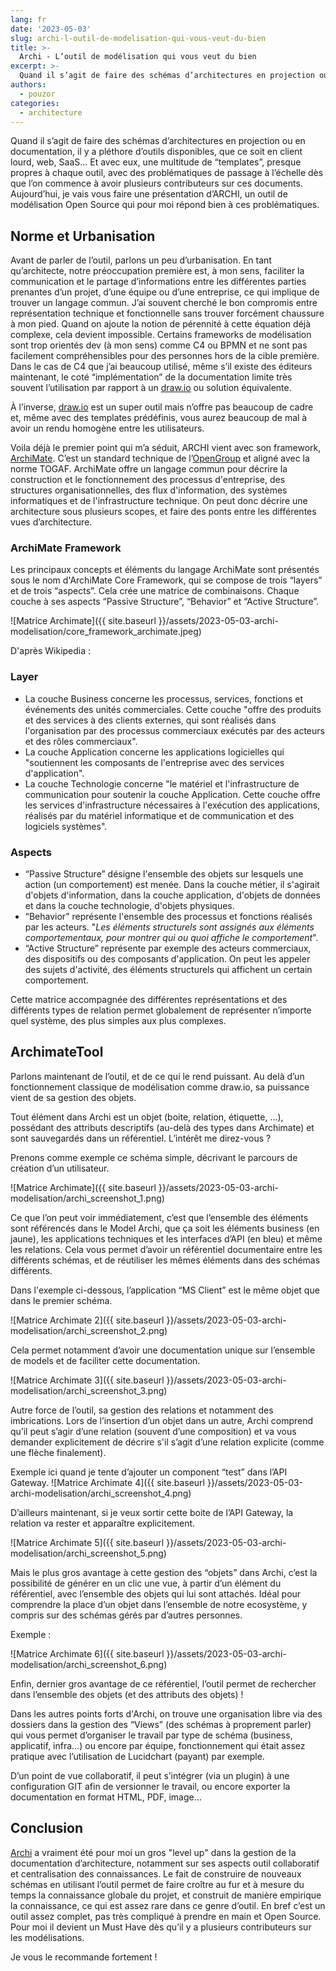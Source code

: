 ```yaml
---
lang: fr
date: '2023-05-03'
slug: archi-l-outil-de-modelisation-qui-vous-veut-du-bien
title: >-
  Archi - L’outil de modélisation qui vous veut du bien
excerpt: >-
  Quand il s’agit de faire des schémas d’architectures en projection ou en documentation, il y a pléthore d’outils disponibles, que ce soit en client lourd, web, SaaS… Et avec eux, une multitude de “templates”, presque propres à chaque outil, avec des problématiques de passage à l’échelle dès que l’on commence à avoir plusieurs contributeurs sur ces documents.
authors:
  - pouzor
categories:
  - architecture
---
```


Quand il s’agit de faire des schémas d’architectures en projection ou en documentation, il y a pléthore d’outils disponibles, que ce soit en client lourd, web, SaaS… Et avec eux, une multitude de “templates”, presque propres à chaque outil, avec des problématiques de passage à l’échelle dès que l’on commence à avoir plusieurs contributeurs sur ces documents.
Aujourd’hui, je vais vous faire une présentation d’ARCHI, un outil de modélisation Open Source qui pour moi répond bien à ces problématiques.


## Norme et Urbanisation

Avant de parler de l’outil, parlons un peu d’urbanisation. En tant qu’architecte, notre préoccupation première est, à mon sens, faciliter la communication et le partage d’informations entre les différentes parties prenantes d’un projet, d’une équipe ou d’une entreprise, ce qui implique de trouver un langage commun. J’ai souvent cherché le bon compromis entre représentation technique et fonctionnelle sans trouver forcément chaussure à mon pied. Quand on ajoute la notion de pérennité à cette équation déjà complexe, cela devient impossible. Certains frameworks de modélisation sont trop orientés dev (à mon sens) comme C4 ou BPMN et ne sont pas facilement compréhensibles pour des personnes hors de la cible première.
Dans le cas de C4 que j’ai beaucoup utilisé, même s’il existe des éditeurs maintenant, le coté “implémentation” de la documentation limite très souvent l’utilisation par rapport à un [draw.io](http://draw.io) ou solution équivalente.

À l’inverse, [draw.io](http://draw.io) est un super outil mais n’offre pas beaucoup de cadre et, même avec des templates prédéfinis, vous aurez beaucoup de mal à avoir un rendu homogène entre les utilisateurs.

Voila déjà le premier point qui m’a séduit, ARCHI vient avec son framework, [ArchiMate](https://fr.wikipedia.org/wiki/ArchiMate). C’est un standard technique de l’[OpenGroup](https://www.opengroup.org/) et aligné avec la norme TOGAF.
ArchiMate offre un langage commun pour décrire la construction et le fonctionnement des processus d'entreprise, des structures organisationnelles, des flux d'information, des systèmes informatiques et de l'infrastructure technique. On peut donc décrire une architecture sous plusieurs scopes, et faire des ponts entre les différentes vues d’architecture.


### ArchiMate Framework

Les principaux concepts et éléments du langage ArchiMate sont présentés sous le nom d'ArchiMate Core Framework, qui se compose de trois “layers” et de trois “aspects”. Cela crée une matrice de combinaisons. Chaque couche à ses aspects “Passive Structure”, “Behavior” et “Active Structure”.

![Matrice Archimate]({{ site.baseurl }}/assets/2023-05-03-archi-modelisation/core_framework_archimate.jpeg)


D'après Wikipedia :

### Layer

- La couche Business concerne les processus, services, fonctions et événements des unités commerciales. Cette couche "offre des produits et des services à des clients externes, qui sont réalisés dans l'organisation par des processus commerciaux exécutés par des acteurs et des rôles commerciaux".
- La couche Application concerne les applications logicielles qui "soutiennent les composants de l'entreprise avec des services d'application".
- La couche Technologie concerne "le matériel et l'infrastructure de communication pour soutenir la couche Application. Cette couche offre les services d'infrastructure nécessaires à l'exécution des applications, réalisés par du matériel informatique et de communication et des logiciels systèmes".

### Aspects

- “Passive Structure” désigne l'ensemble des objets sur lesquels une action (un comportement) est menée. Dans la couche métier, il s'agirait d'objets d'information, dans la couche application, d'objets de données et dans la couche technologie, d'objets physiques.
- “Behavior” représente l'ensemble des processus et fonctions réalisés par les acteurs. "*Les éléments structurels sont assignés aux éléments comportementaux, pour montrer qui ou quoi affiche le comportement*".
- “Active Structure” représente par exemple des acteurs commerciaux, des dispositifs ou des composants d'application. On peut les appeler des sujets d'activité, des éléments structurels qui affichent un certain comportement.


Cette matrice accompagnée des différentes représentations et des différents types de relation permet globalement de représenter n’importe quel système, des plus simples aux plus complexes.


## ArchimateTool


Parlons maintenant de l’outil, et de ce qui le rend puissant.
Au delà d’un fonctionnement classique de modélisation comme draw.io, sa puissance vient de sa gestion des objets.

Tout élément dans Archi est un objet (boite, relation, étiquette, …), possédant des attributs descriptifs (au-delà des types dans Archimate) et sont sauvegardés dans un référentiel. L’intérêt me direz-vous ?

Prenons comme exemple ce schéma simple, décrivant le parcours de création d’un utilisateur.


![Matrice Archimate]({{ site.baseurl }}/assets/2023-05-03-archi-modelisation/archi_screenshot_1.png)

Ce que l’on peut voir immédiatement, c’est que l’ensemble des éléments sont référencés dans le Model Archi, que ça soit les éléments business (en jaune), les applications techniques et les interfaces d’API (en bleu) et même les relations. Cela vous permet d’avoir un référentiel documentaire entre les différents schémas, et de réutiliser les mêmes éléments dans des schémas différents.


Dans l'exemple ci-dessous, l’application “MS Client” est le même objet que dans le premier schéma.

![Matrice Archimate 2]({{ site.baseurl }}/assets/2023-05-03-archi-modelisation/archi_screenshot_2.png)


Cela permet notamment d’avoir une documentation unique sur l’ensemble de models et de faciliter cette documentation.

![Matrice Archimate 3]({{ site.baseurl }}/assets/2023-05-03-archi-modelisation/archi_screenshot_3.png)

Autre force de l’outil, sa gestion des relations et notamment des imbrications. Lors de l’insertion d’un objet dans un autre, Archi comprend qu’il peut s’agir d’une relation (souvent d’une composition) et va vous demander explicitement de décrire s'il s’agit d’une relation explicite (comme une flèche finalement). 

Exemple ici quand je tente d’ajouter un component “test” dans l’API Gateway.
![Matrice Archimate 4]({{ site.baseurl }}/assets/2023-05-03-archi-modelisation/archi_screenshot_4.png)


D’ailleurs maintenant, si je veux sortir cette boite de l’API Gateway, la relation va rester et apparaître explicitement.

![Matrice Archimate 5]({{ site.baseurl }}/assets/2023-05-03-archi-modelisation/archi_screenshot_5.png)


Mais le plus gros avantage à cette gestion des “objets” dans Archi, c’est la possibilité de générer en un clic une vue, à partir d’un élément du référentiel, avec l’ensemble des objets qui lui sont attachés. Idéal pour comprendre la place d’un objet dans l’ensemble de notre ecosystème, y compris sur des schémas gérés par d’autres personnes.

Exemple :

![Matrice Archimate 6]({{ site.baseurl }}/assets/2023-05-03-archi-modelisation/archi_screenshot_6.png)

Enfin, dernier gros avantage de ce référentiel, l’outil permet de rechercher dans l’ensemble des objets (et des attributs des objets) !

Dans les autres points forts d'Archi, on trouve une organisation libre via des dossiers dans la gestion des “Views” (des schémas à proprement parler) qui vous permet d’organiser le travail par type de schéma (business, applicatif, infra…) ou encore par équipe, fonctionnement qui était assez pratique avec l’utilisation de Lucidchart (payant) par exemple.

D’un point de vue collaboratif, il peut s’intégrer (via un plugin) à une configuration GIT afin de versionner le travail, ou encore exporter la documentation en format HTML, PDF, image...


## Conclusion

[Archi](https://www.archimatetool.com/) a vraiment été pour moi un gros "level up" dans la gestion de la documentation d’architecture, notamment sur ses aspects outil collaboratif et centralisation des connaissances. Le fait de construire de nouveaux schémas en utilisant l’outil permet de faire croître au fur et à mesure du temps la connaissance globale du projet, et construit de manière empirique la connaissance, ce qui est assez rare dans ce genre d’outil.
En bref c’est un outil assez complet, pas très compliqué à prendre en main et Open Source. Pour moi il devient un Must Have dès qu’il y a plusieurs contributeurs sur les modélisations.

Je vous le recommande fortement !

